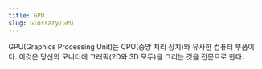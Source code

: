 ```yaml
---
title: GPU
slug: Glossary/GPU
---
```


GPU(Graphics Processing Unit)는 CPU(중앙 처리 장치)와 유사한 컴퓨터 부품이다. 이것은 당신의 모니터에 그래픽(2D와 3D 모두)을 그리는 것을 전문으로 한다.
